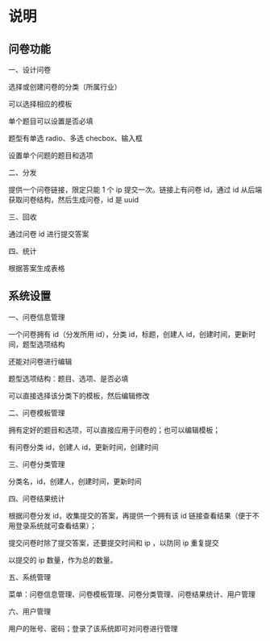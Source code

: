 # 说明

## 问卷功能

一、设计问卷

选择或创建问卷的分类（所属行业）

可以选择相应的模板

单个题目可以设置是否必填

题型有单选 radio、多选 checbox、输入框

设置单个问题的题目和选项

二、分发

提供一个问卷链接，限定只能 1 个 ip 提交一次。链接上有问卷 id，通过 id 从后端获取问卷结构，然后生成问卷，id 是 uuid

三、回收

通过问卷 id 进行提交答案

四、统计

根据答案生成表格

## 系统设置

一、问卷信息管理

一个问卷拥有 id（分发所用 id），分类 id，标题，创建人 id，创建时间，更新时间，题型选项结构

还能对问卷进行编辑

题型选项结构：题目、选项、是否必填

可以直接选择该分类下的模板，然后编辑修改

二、问卷模板管理

拥有定好的题目和选项，可以直接应用于问卷的；也可以编辑模板；

有问卷分类 id，创建人 id，更新时间，创建时间

三、问卷分类管理

分类名，id，创建人，创建时间，更新时间

四、问卷结果统计

根据问卷分发 id，收集提交的答案，再提供一个拥有该 id 链接查看结果（便于不用登录系统就可查看结果）；

提交问卷时除了提交答案，还要提交时间和 ip ，以防同 ip 重复提交

以提交的 ip 数量，作为总的数量。

五、系统管理

菜单：问卷信息管理、问卷模板管理、问卷分类管理、问卷结果统计、用户管理

六、用户管理

用户的账号、密码；登录了该系统即可对问卷进行管理
